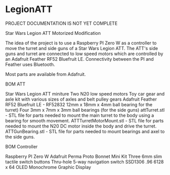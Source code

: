 # LegionATT

PROJECT DOCUMENTATION IS NOT YET COMPLETE

Star Wars Legion ATT Motorized Modification

The idea of the project is to use a Raspberry PI Zero W as a controller to move the turret and side guns of a Star Wars Legion ATT. The ATT's side guns and turret are connected to low speed motors which are controlled by an Adafruit Feather RF52 Bluefruit LE. Connectivity between the PI and Feather uses Bluetooth.

Most parts are available from Adafruit.

BOM ATT

   Star Wars Legion ATT miniture
   Two N20 low speed motors
   Toy car gear and axle kit with various sizes of axles and belt pulley gears
   Adafruit Feather RF52 Bluefruit LE - RF52832
   12mm x 18mm x 4mm ball bearing for the turret)
   Four 3mm x 7mm x 3mm ball bearings (for the side guns)
   attTurret.stl - STL file for parts needed to mount the main turret to the body using a bearing for smooth movement.
   ATTTurretMotorMount.stl - STL file for parts needed to mount the N20 DC motor inside the body and drive the turret.
   ATTGunBearing.stl - STL file for parts needed to mount bearings and axel to the side guns.
   
BOM Controller

  Raspberry PI Zero W
  Adafruit Perma Proto Bonnet Mini Kit
  Three 6mm slim tactile switch buttons
  Thru-hole 5-way navigation switch
  SSD1306 .96 6128 x 64 OLED Monochrome Graphic Display
 
